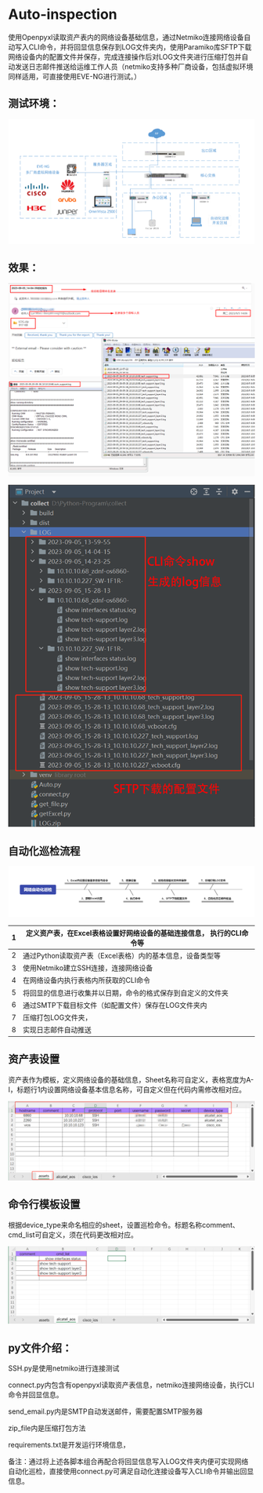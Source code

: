 # Auto-inspection

使用Openpyxl读取资产表内的网络设备基础信息，通过Netmiko连接网络设备自动写入CLI命令，并将回显信息保存到LOG文件夹内，使用Paramiko库SFTP下载网络设备内的配置文件并保存，完成连接操作后对LOG文件夹进行压缩打包并自动发送日志邮件推送给运维工作人员（netmiko支持多种厂商设备，包括虚拟环境同样适用，可直接使用EVE-NG进行测试。）

## 测试环境：
![1694090216090](https://github.com/DengShicong/Auto-inspection/blob/main/images/1.jpg)



## 效果：

![1694084210259](https://github.com/DengShicong/Auto-inspection/blob/main/images/1694084210259.jpg)

![1694084308122](https://github.com/DengShicong/Auto-inspection/blob/main/images/1694084308122.jpg)



## 自动化巡检流程

![1694084457172](https://github.com/DengShicong/Auto-inspection/blob/main/images/1694084457172.jpg)

| 1    | 定义资产表，在Excel表格设置好网络设备的基础连接信息，   执行的CLI命令等 |
| ---- | ------------------------------------------------------------ |
| 2    | 通过Python读取资产表（Excel表格）内的基本信息，设备类型等    |
| 3    | 使用Netmiko建立SSH连接，连接网络设备                         |
| 4    | 在网络设备内执行表格内所获取的CLI命令                        |
| 5    | 将回显的信息进行收集并以日期，命令的格式保存到自定义的文件夹 |
| 6    | 通过SMTP下载目标文件（如配置文件）保存在LOG文件夹内          |
| 7    | 压缩打包LOG文件夹，                                          |
| 8    | 实现日志邮件自动推送                                         |

## 资产表设置

资产表作为模板，定义网络设备的基础信息，Sheet名称可自定义，表格宽度为A-I，标题行1内设置网络设备基本信息名称，可自定义但在代码内需修改相对应。

![1694084712822](https://github.com/DengShicong/Auto-inspection/blob/main/images/1694084712822.jpg)

## 命令行模板设置 

根据device_type来命名相应的sheet，设置巡检命令。标题名称comment、cmd_list可自定义，须在代码更改相对应。 

![1694084793414](https://github.com/DengShicong/Auto-inspection/blob/main/images/1694084793414.jpg)

## py文件介绍：

SSH.py是使用netmiko进行连接测试

connect.py内包含有openpyxl读取资产表信息，netmiko连接网络设备，执行CLI命令并回显信息。

send_email.py内是SMTP自动发送邮件，需要配置SMTP服务器

zip_file内是压缩打包方法

requirements.txt是开发运行环境信息，



备注：通过将上述各脚本组合再配合将回显信息写入LOG文件夹内便可实现网络自动化巡检，直接使用connect.py可满足自动化连接设备写入CLI命令并输出回显信息。
